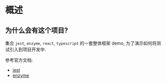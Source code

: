 # 概述
## 为什么会有这个项目?

集合 `jest`, `enzyme`,  `react`, `typescript` 的一套整体框架 demo, 为了演示如何将测试引入到项目开发中.

参考官方文档:

- [jest](https://jestjs.io/)
- [enzyme](https://airbnb.io/enzyme/)